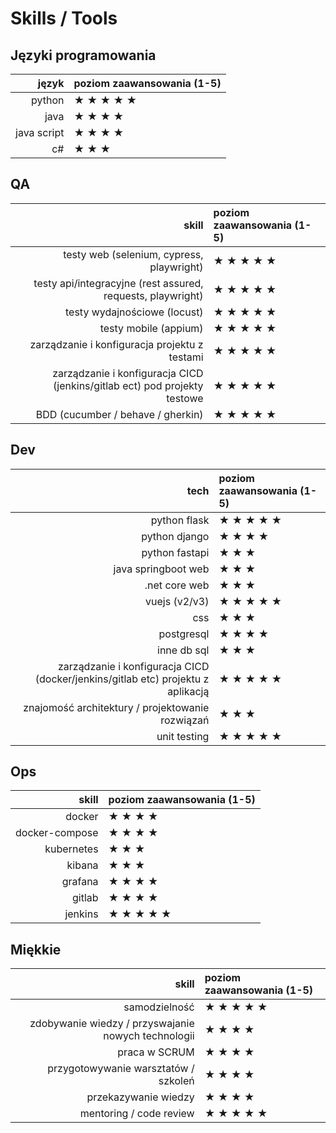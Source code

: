 # Skills / Tools

## Języki programowania

| język | poziom zaawansowania (1-5) |
|-----:|:-----|
| python | ★ ★ ★ ★ ★ |
| java   | ★ ★ ★ ★   |
| java script | ★ ★ ★ ★ |
| c# | ★ ★ ★ |

## QA

| skill | poziom zaawansowania (1-5) |
|-----:|:-----| 
| testy web (selenium, cypress, playwright) | ★ ★ ★ ★ ★ |
| testy api/integracyjne (rest assured, requests, playwright) | ★ ★ ★ ★ ★ |
| testy wydajnościowe (locust) | ★ ★ ★ ★ ★ |
| testy mobile (appium) | ★ ★ ★ ★ ★ |
| zarządzanie i konfiguracja projektu z testami | ★ ★ ★ ★ ★ |
| zarządzanie i konfiguracja CICD (jenkins/gitlab ect) pod projekty testowe | ★ ★ ★ ★ ★ |
| BDD (cucumber / behave / gherkin) | ★ ★ ★ ★ ★ |

## Dev

| tech | poziom zaawansowania (1-5) |
|-----:|:-----|
| python flask | ★ ★ ★ ★ ★ |
| python django | ★ ★ ★ ★  |
| python fastapi | ★ ★ ★   |
| java springboot web  | ★ ★ ★   |
| .net core web | ★ ★ ★ |
| vuejs (v2/v3) | ★ ★ ★ ★ ★ |
| css | ★ ★ ★ |
| postgresql | ★ ★ ★ ★ |
| inne db sql | ★ ★ ★ |
| zarządzanie i konfiguracja CICD (docker/jenkins/gitlab etc) projektu z aplikacją | ★ ★ ★ ★ ★ |
| znajomość architektury / projektowanie rozwiązań | ★ ★ ★ |
| unit testing | ★ ★ ★ ★ ★ |

## Ops

| skill | poziom zaawansowania (1-5) |
|-----:|:-----|
| docker | ★ ★ ★ ★ |
| docker-compose | ★ ★ ★ ★ |
| kubernetes | ★ ★ ★ |
| kibana | ★ ★ ★ |
| grafana | ★ ★ ★ ★ |
| gitlab | ★ ★ ★ ★ |
| jenkins | ★ ★ ★ ★ ★ |

## Miękkie

| skill | poziom zaawansowania (1-5) |
|-----:|:-----|
| samodzielność | ★ ★ ★ ★ ★ |
| zdobywanie wiedzy / przyswajanie nowych technologii | ★ ★ ★ ★ |
| praca w SCRUM | ★ ★ ★ ★ |
| przygotowywanie warsztatów / szkoleń | ★ ★ ★ ★ |
| przekazywanie wiedzy | ★ ★ ★ ★ |
| mentoring / code review | ★ ★ ★ ★ ★ |

